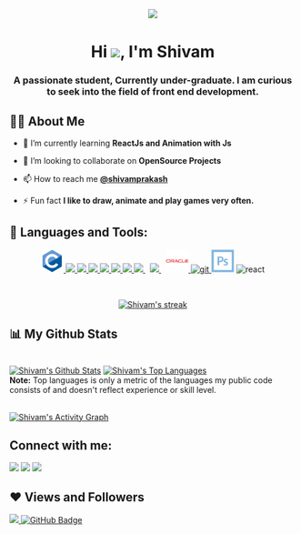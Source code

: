 <p align="center">
<a href="#"><img width="40%" height="auto" src="https://cdn.dribbble.com/users/664063/screenshots/5908304/designer_and_client_6__dribbble_.gif" height="175px"/></a>
</p>

<h1 align="center">Hi <img src="https://raw.githubusercontent.com/MartinHeinz/MartinHeinz/master/wave.gif" width="30px">, I'm Shivam</h1>
<h3 align="center">A passionate student, Currently under-graduate. I am curious to seek into the field of front end development.</h3>

## 🙋‍♂️ About Me
<!--
- 🔭 I’m currently working on **[--------](-------)**   -->

- 🌱 I’m currently learning **ReactJs and Animation with Js**

- 👯 I’m looking to collaborate on **OpenSource Projects**
<!--
- 👨‍💻 All of my projects are available at **[My Portfolio](----------)**       -->

- 📫 How to reach me **[@shivamprakash](http://linkedin.com/in/shivam-prakash-643996176)**

- ⚡ Fun fact **I like to draw, animate and play games very often.**


## 🚀 Languages and Tools:

<p align="center"> 
    <a href="https://www.cprogramming.com/" target="_blank"> <img src="https://raw.githubusercontent.com/devicons/devicon/master/icons/c/c-original.svg" alt="c" width="40" height="40"/> </a>
    <a href="https://www.java.com" target="_blank"> <img src="https://img.icons8.com/color/48/000000/java-coffee-cup-logo.png"/> </a>
    <a href="https://reactjs.org/" target="_blank"> <img src="https://img.icons8.com/color/48/000000/react-native.png"/> </a>
    <a href="https://developer.mozilla.org/en-US/docs/Web/JavaScript" target="_blank"> <img src="https://img.icons8.com/color/48/000000/javascript.png"/> </a> 
    <a href="https://www.w3.org/html/" target="_blank"> <img src="https://img.icons8.com/color/48/000000/html-5.png"/> </a> 
    <a href="https://www.w3schools.com/css/" target="_blank"> <img src="https://img.icons8.com/color/48/000000/css3.png"/> </a> 
    <a href="https://getbootstrap.com" target="_blank"> <img src="https://img.icons8.com/color/48/000000/bootstrap.png"/> </a> 
    <a style="padding-right:8px;" href="https://nodejs.org" target="_blank"> <img src="https://img.icons8.com/color/48/000000/nodejs.png"/> </a> 
    <a style="padding-right:8px;" href="https://www.mysql.com/" target="_blank"> <img src="https://img.icons8.com/fluent/50/000000/mysql-logo.png"/> </a>
    <a href="https://www.oracle.com/" target="_blank"> <img src="https://raw.githubusercontent.com/devicons/devicon/master/icons/oracle/oracle-original.svg" alt="oracle" width="40" height="40"/> </a>
    <a href="https://git-scm.com/" target="_blank"> <img src="https://www.vectorlogo.zone/logos/git-scm/git-scm-icon.svg" alt="git" width="40" height="40"/> </a>
    <img src="https://raw.githubusercontent.com/devicons/devicon/master/icons/photoshop/photoshop-line.svg" alt="photoshop" width="40" height="40"/> </a>
    <img src="https://upload.wikimedia.org/wikipedia/commons/thumb/e/e3/Adobe_Animate_CC_icon.svg/1200px-Adobe_Animate_CC_icon.svg.png" alt="react" width="40" height="40"/> </a>
</p>

<br/>

<p align="center">
    <a href="https://github.com/shivam171/github-readme-streak-stats">
        <img title="🔥 Get streak stats for your profile at git.io/streak-stats" alt="Shivam's streak" src="https://github-readme-streak-stats.herokuapp.com/?user=shivam171&theme=black-ice&hide_border=true&stroke=0000&background=060A0CD0"/>
    </a>
</p>

## 📊 My Github Stats

  <br/>
    <a href="https://github.com/shivam171/github-readme-stats"><img alt="Shivam's Github Stats" src="https://github-readme-stats.vercel.app/api?username=shivam171&show_icons=true&count_private=true&theme=react&hide_border=true&bg_color=0D1117" /></a>
  <a href="https://github.com/shivam171/github-readme-stats"><img alt="Shivam's Top Languages" src="https://github-readme-stats.vercel.app/api/top-langs/?username=shivam171&langs_count=8&count_private=true&layout=compact&theme=react&hide_border=true&bg_color=0D1117" /></a>
  <br/>
  <b>Note:</b> Top languages is only a metric of the languages my public code consists of and doesn't reflect experience or skill level.


<br/>
<br/>

<a href="https://github.com/shivam171/github-readme-activity-graph"><img alt="Shivam's Activity Graph" src="https://activity-graph.herokuapp.com/graph?username=shivam171&bg_color=0D1117&color=5BCDEC&line=5BCDEC&point=FFFFFF&hide_border=true" /></a>

## Connect with me:
<p align="left">

<a href = "http://linkedin.com/in/shivam-prakash-643996176"><img src="https://img.icons8.com/bubbles/50/000000/linkedin.png"/></a>
<a href = "https://discord.gg/ItsShivam#9853"><img src="https://img.icons8.com/bubbles/50/000000/discord-logo.png"/></a>
<a href = "https://www.instagram.com/itsshiv.op/"><img src="https://img.icons8.com/bubbles/50/000000/instagram.png"/></a>

</p>

## ❤ Views and Followers
<a href="https://github.com/Meghna-DAS/github-profile-views-counter">
    <img src="https://komarev.com/ghpvc/?username=shivam171">
</a>
<a href="https://github.com/shivam171?tab=followers"><img src="https://img.shields.io/github/followers/shivam171?label=Followers&style=social" alt="GitHub Badge"></a>
